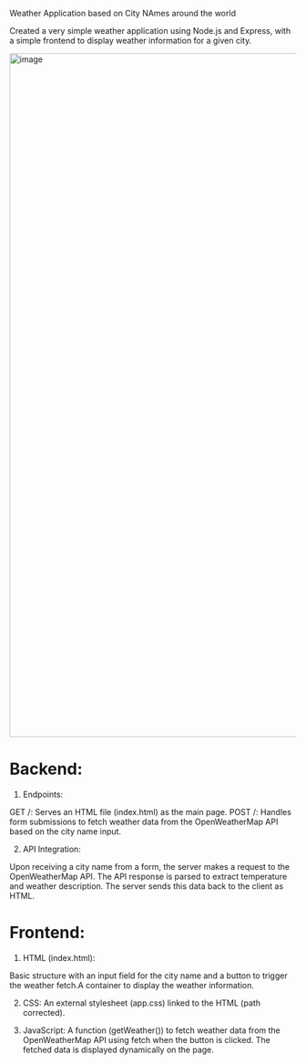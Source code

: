 Weather Application based on City NAmes around the world

Created a very simple weather application using Node.js and Express, with a simple frontend to display weather information for a given city.

<img width="1200" alt="image" src="https://github.com/arshiya19/weather_app/assets/72481315/49baad9c-4c2b-410f-a5fb-62592e88b197">


# Backend:

1. Endpoints:

GET /: Serves an HTML file (index.html) as the main page.
POST /: Handles form submissions to fetch weather data from the OpenWeatherMap API based on the city name input.

2. API Integration:

Upon receiving a city name from a form, the server makes a request to the OpenWeatherMap API.
The API response is parsed to extract temperature and weather description.
The server sends this data back to the client as HTML.

# Frontend:
1. HTML (index.html):

Basic structure with an input field for the city name and a button to trigger the weather fetch.A container to display the weather information.

2. CSS:
An external stylesheet (app.css) linked to the HTML (path corrected).

3. JavaScript:
A function (getWeather()) to fetch weather data from the OpenWeatherMap API using fetch when the button is clicked.
The fetched data is displayed dynamically on the page.




